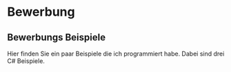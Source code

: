 # Bewerbung
## Bewerbungs Beispiele
Hier finden Sie ein paar Beispiele die ich programmiert habe. 
Dabei sind drei C# Beispiele.